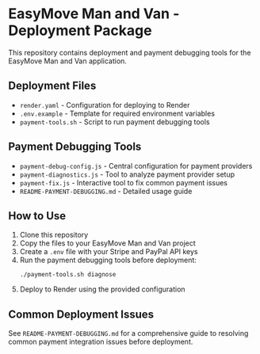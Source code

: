 # EasyMove Man and Van - Deployment Package

This repository contains deployment and payment debugging tools for the EasyMove Man and Van application.

## Deployment Files

- `render.yaml` - Configuration for deploying to Render
- `.env.example` - Template for required environment variables
- `payment-tools.sh` - Script to run payment debugging tools

## Payment Debugging Tools

- `payment-debug-config.js` - Central configuration for payment providers
- `payment-diagnostics.js` - Tool to analyze payment provider setup
- `payment-fix.js` - Interactive tool to fix common payment issues
- `README-PAYMENT-DEBUGGING.md` - Detailed usage guide

## How to Use

1. Clone this repository
2. Copy the files to your EasyMove Man and Van project
3. Create a `.env` file with your Stripe and PayPal API keys
4. Run the payment debugging tools before deployment:
   ```
   ./payment-tools.sh diagnose
   ```
5. Deploy to Render using the provided configuration

## Common Deployment Issues

See `README-PAYMENT-DEBUGGING.md` for a comprehensive guide to resolving common payment integration issues before deployment.
